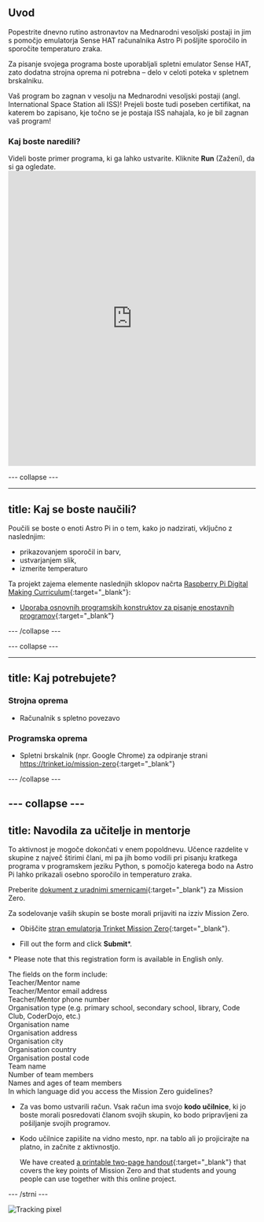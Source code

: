 ## Uvod

Popestrite dnevno rutino astronavtov na Mednarodni vesoljski postaji in jim s pomočjo emulatorja Sense HAT računalnika Astro Pi pošljite sporočilo in sporočite temperaturo zraka.

Za pisanje svojega programa boste uporabljali spletni emulator Sense HAT, zato dodatna strojna oprema ni potrebna – delo v celoti poteka v spletnem brskalniku.

Vaš program bo zagnan v vesolju na Mednarodni vesoljski postaji (angl. International Space Station ali ISS)! Prejeli boste tudi poseben certifikat, na katerem bo zapisano, kje točno se je postaja ISS nahajala, ko je bil zagnan vaš program!

### Kaj boste naredili?

Videli boste primer programa, ki ga lahko ustvarite. Kliknite **Run** (Zaženi), da si ga ogledate. <iframe src="https://trinket.io/embed/python/069f6138f7?outputOnly=true&start=result" width="100%" height="600" frameborder="0" marginwidth="0" marginheight="0" allowfullscreen mark="crwd-mark"></iframe> 

\--- collapse \---

* * *

## title: Kaj se boste naučili?

Poučili se boste o enoti Astro Pi in o tem, kako jo nadzirati, vključno z naslednjim:

+ prikazovanjem sporočil in barv,
+ ustvarjanjem slik,
+ izmerite temperaturo

Ta projekt zajema elemente naslednjih sklopov načrta [Raspberry Pi Digital Making Curriculum](http://rpf.io/curriculum){:target="_blank"}:

+ [Uporaba osnovnih programskih konstruktov za pisanje enostavnih programov](https://curriculum.raspberrypi.org/programming/creator/){:target="_blank"}

\--- /collapse \---

\--- collapse \---

* * *

## title: Kaj potrebujete?

### Strojna oprema

+ Računalnik s spletno povezavo

### Programska oprema

+ Spletni brskalnik (npr. Google Chrome) za odpiranje strani <https://trinket.io/mission-zero>{:target="_blank"}

\--- /collapse \---

## \--- collapse \---

## title: Navodila za učitelje in mentorje

To aktivnost je mogoče dokončati v enem popoldnevu. Učence razdelite v skupine z največ štirimi člani, mi pa jih bomo vodili pri pisanju kratkega programa v programskem jeziku Python, s pomočjo katerega bodo na Astro Pi lahko prikazali osebno sporočilo in temperaturo zraka.

Preberite [dokument z uradnimi smernicami](https://astro-pi.org/wp-content/uploads/2018/09/Astro_Pi_Mission_Zero_Guidelines_2018_19_V12_pages.pdf){:target="_blank"} za Mission Zero.

Za sodelovanje vaših skupin se boste morali prijaviti na izziv Mission Zero.

+ Obiščite [stran emulatorja Trinket Mission Zero](https://trinket.io/mission-zero/register){:target="_blank"}.

+ Fill out the form and click **Submit**\*.

\* Please note that this registration form is available in English only.

The fields on the form include:  
Teacher/Mentor name  
Teacher/Mentor email address  
Teacher/Mentor phone number  
Organisation type (e.g. primary school, secondary school, library, Code Club, CoderDojo, etc.)  
Organisation name  
Organisation address  
Organisation city  
Organisation country  
Organisation postal code  
Team name  
Number of team members  
Names and ages of team members  
In which language did you access the Mission Zero guidelines?

+ Za vas bomo ustvarili račun. Vsak račun ima svojo **kodo učilnice**, ki jo boste morali posredovati članom svojih skupin, ko bodo pripravljeni za pošiljanje svojih programov.

+ Kodo učilnice zapišite na vidno mesto, npr. na tablo ali jo projicirajte na platno, in začnite z aktivnostjo.
    
    We have created [a printable two-page handout](https://astro-pi.org/astro_pi_mission_zero_project_print_out_v10_print/){:target="_blank"} that covers the key points of Mission Zero and that students and young people can use together with this online project.

\--- /strni \---

![Tracking pixel](https://code.org/api/hour/begin_raspberrypi_astropi.png)